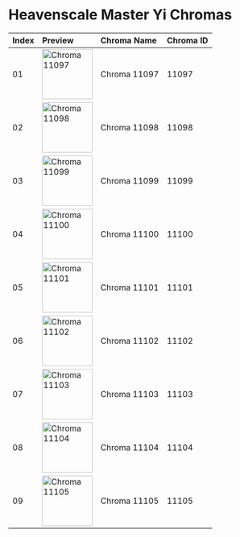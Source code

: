 # Heavenscale Master Yi Chromas

| Index | Preview | Chroma Name | Chroma ID |
|:---|:---|:---|:---|
| 01 | <img src='https://raw.communitydragon.org/latest/plugins/rcp-be-lol-game-data/global/default/v1/champion-chroma-images/11/11097.png' alt='Chroma 11097' width='100'> | Chroma 11097 | 11097 |
| 02 | <img src='https://raw.communitydragon.org/latest/plugins/rcp-be-lol-game-data/global/default/v1/champion-chroma-images/11/11098.png' alt='Chroma 11098' width='100'> | Chroma 11098 | 11098 |
| 03 | <img src='https://raw.communitydragon.org/latest/plugins/rcp-be-lol-game-data/global/default/v1/champion-chroma-images/11/11099.png' alt='Chroma 11099' width='100'> | Chroma 11099 | 11099 |
| 04 | <img src='https://raw.communitydragon.org/latest/plugins/rcp-be-lol-game-data/global/default/v1/champion-chroma-images/11/11100.png' alt='Chroma 11100' width='100'> | Chroma 11100 | 11100 |
| 05 | <img src='https://raw.communitydragon.org/latest/plugins/rcp-be-lol-game-data/global/default/v1/champion-chroma-images/11/11101.png' alt='Chroma 11101' width='100'> | Chroma 11101 | 11101 |
| 06 | <img src='https://raw.communitydragon.org/latest/plugins/rcp-be-lol-game-data/global/default/v1/champion-chroma-images/11/11102.png' alt='Chroma 11102' width='100'> | Chroma 11102 | 11102 |
| 07 | <img src='https://raw.communitydragon.org/latest/plugins/rcp-be-lol-game-data/global/default/v1/champion-chroma-images/11/11103.png' alt='Chroma 11103' width='100'> | Chroma 11103 | 11103 |
| 08 | <img src='https://raw.communitydragon.org/latest/plugins/rcp-be-lol-game-data/global/default/v1/champion-chroma-images/11/11104.png' alt='Chroma 11104' width='100'> | Chroma 11104 | 11104 |
| 09 | <img src='https://raw.communitydragon.org/latest/plugins/rcp-be-lol-game-data/global/default/v1/champion-chroma-images/11/11105.png' alt='Chroma 11105' width='100'> | Chroma 11105 | 11105 |
